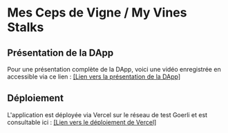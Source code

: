 # Mes Ceps de Vigne / My Vines Stalks

## Présentation de la DApp

Pour une présentation complète de la DApp, voici une vidéo enregistrée en accessible via ce lien : [[Lien vers la présentation de la DApp]](https://drive.google.com/drive/folders/1eSO7qRSpEX5mGzIiqZmgmvtzPcMtrncz?usp=sharing)

## Déploiement

L'application est déployée via Vercel sur le réseau de test Goerli et est consultable ici : [[Lien vers le déploiement de Vercel]](https://alyra-final-vercel-goerli.vercel.app/)



